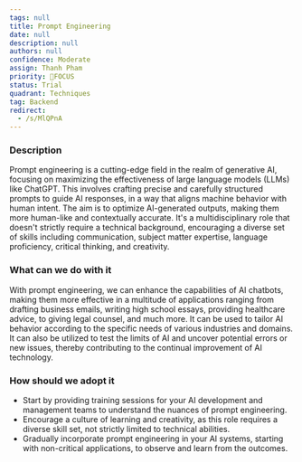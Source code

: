 ```yaml
---
tags: null
title: Prompt Engineering
date: null
description: null
authors: null
confidence: Moderate
assign: Thanh Pham
priority: 🎯FOCUS
status: Trial
quadrant: Techniques
tag: Backend
redirect:
  - /s/MlQPnA
---
```


<!-- table_of_contents af7e20a7-b66e-430e-8163-45d59723d87d -->

### Description

Prompt engineering is a cutting-edge field in the realm of generative AI, focusing on maximizing the effectiveness of large language models (LLMs) like ChatGPT. This involves crafting precise and carefully structured prompts to guide AI responses, in a way that aligns machine behavior with human intent. The aim is to optimize AI-generated outputs, making them more human-like and contextually accurate. It's a multidisciplinary role that doesn't strictly require a technical background, encouraging a diverse set of skills including communication, subject matter expertise, language proficiency, critical thinking, and creativity.

### What can we do with it

With prompt engineering, we can enhance the capabilities of AI chatbots, making them more effective in a multitude of applications ranging from drafting business emails, writing high school essays, providing healthcare advice, to giving legal counsel, and much more. It can be used to tailor AI behavior according to the specific needs of various industries and domains. It can also be utilized to test the limits of AI and uncover potential errors or new issues, thereby contributing to the continual improvement of AI technology.

### How should we adopt it

- Start by providing training sessions for your AI development and management teams to understand the nuances of prompt engineering.
- Encourage a culture of learning and creativity, as this role requires a diverse skill set, not strictly limited to technical abilities.
- Gradually incorporate prompt engineering in your AI systems, starting with non-critical applications, to observe and learn from the outcomes.

<!-- child_database d95fb340-6424-4a54-9582-327878745d03 -->
